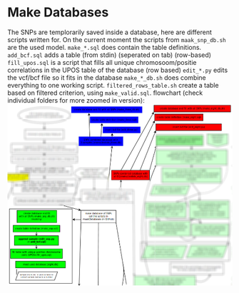# Make Databases

The SNPs are templorarily saved inside a database, here are different scripts written for.
On the current moment the scripts from `maak_snp_db.sh` are the used model.
`make_*.sql` does contain the table definitions.
`add_bcf.sql` adds a table (from stdin) (seperated on tab) (row-based)
`fill_upos.sql` is a script that fills all unique chromosoom/positie correlations in the UPOS table of the database (row based)
`edit_*.py` edits the vcf/bcf file so it fits in the database
`make_*_db.sh` does combine everything to one working script.
`filtered_rows_table.sh` create a table based on filtered criterion, using `make_valid.sql`.
flowchart (check individual folders for more zoomed in version):
![flowchart](../../doc/flowchart/makeDatabases.png?raw=true)
